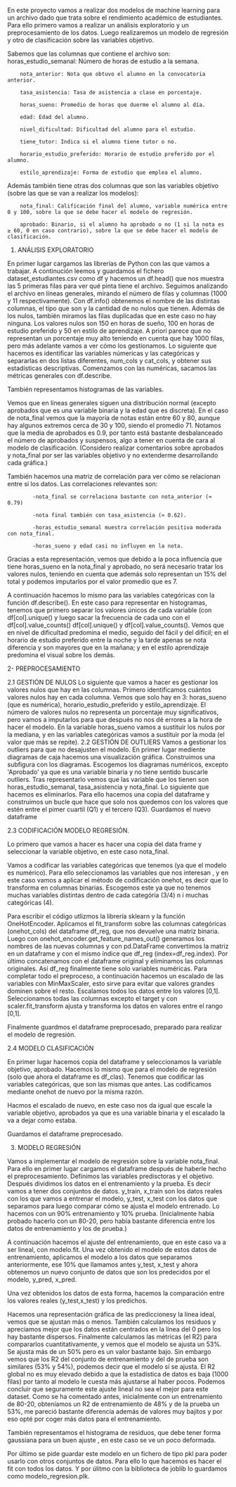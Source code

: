 
En este proyecto vamos a realizar dos modelos de machine learning para un archivo dado que trata sobre el rendimiento académico de estudiantes. Para ello primero vamos a realizar un análisis exploratorio y un preprocesamiento de los datos. Luego realizaremos un modelo de regresión y otro de clasificación sobre las variables objetivo.

Sabemos que las columnas que contiene el archivo son:
		horas_estudio_semanal: Número de horas de estudio a la semana.
  
		nota_anterior: Nota que obtuvo el alumno en la convocatoria anterior.
  
		tasa_asistencia: Tasa de asistencia a clase en porcentaje.
  
		horas_sueno: Promedio de horas que duerme el alumno al día.
  
		edad: Edad del alumno.
  
		nivel_dificultad: Dificultad del alumno para el estudio.
  
		tiene_tutor: Indica si el alumno tiene tutor o no.
  
		horario_estudio_preferido: Horario de estudio preferido por el alumno.
  
		estilo_aprendizaje: Forma de estudio que emplea el alumno. 
  
Además también tiene otras dos columnas que son las variables objetivo (sobre las que se van a realizar los modelos):

		nota_final: Calificación final del alumno, variable numérica entre 0 y 100, sobre la que se debe hacer el modelo de regresión.
  
		aprobado: Binario, si el alumno ha aprobado o no (1 si la nota es ≥ 60, 0 en caso contrario), sobre la que se debe hacer el modelo de clasificación.
	

1. ANÁLISIS EXPLORATORIO

  En primer lugar cargamos las librerías de Python con las que vamos a trabajar. A continución leemos y guardamos el fichero dataset_estudiantes.csv como df y hacemos un df.head() que nos muestra las 5 primeras filas para ver qué pinta tiene el archivo.
	Seguimos analizando el archivo en líneas generales, mirando el número de filas y columnas (1000 y 11 respectivamente). Con df.info() obtenemos el nombre de las distintas columnas, el tipo que son y la cantidad de no nulos que tienen.
	Además de los nulos, también miramos las filas duplicadas que en este caso no hay ninguna. Los valores nulos son 150 en horas de sueño, 100 en horas de estudio preferido y 50 en estilo de aprendizaje. A priori parece que no representan un porcentaje muy alto teniendo en cuenta que hay 1000 filas, pero más adelante vamos a ver cómo los gestionamos.
	Lo siguiente que hacemos es identificar las variables númericas y las categóricas y separarlas en dos listas diferentes, num_cols y cat_cols, y obtener sus estadísticas descriptivas.
Comenzamos con las numéricas, sacamos las métricas generales con df.describe. 

También representamos histogramas de las variables.

Vemos que en líneas generales siguen una distribución normal (excepto aprobados que es una variable binaria y la edad que es discreta). En el caso de nota_final vemos que la mayoría de notas están entre 60 y 80, aunque hay algunos extremos cerca de 30 y 100, siendo el promedio 71. Notamos que la media de aprobados es 0.9, por tanto está bastante desbalanceado el número de aprobados y suspensos, algo a tener en cuenta de cara al modelo de clasificación. 
(Considero realizar comentarios sobre aprobados y nota_final por ser las variables objetivo y no extenderme desarrollando cada gráfica.)

También hacemos una matriz de correlación para ver cómo se relacionan entre sí los datos. Las correlaciones relevantes son:

			-nota_final se correlaciona bastante con nota_anterior (≈ 0.79) 
   
			-nota final también con tasa_asistencia (≈ 0.62).
   
   			-horas_estudio_semanal muestra correlación positiva moderada con nota_final.
	 
			-horas_sueno y edad casi no influyen en la nota.

Gracias a esta representación, vemos que debido a la poca influencia que tiene horas_sueno en la nota_final y aprobado, no será necesario tratar los valores nulos, teniendo en cuenta que además solo representan un 15% del total y podemos imputarlos por el valor promedio que es 7.

A continuación hacemos lo mismo para las variables categóricas con la función df.describe(). En este caso para representar en histogramas, tenemos que primero separar los valores únicos de cada variable (con df[col].unique() y luego sacar la frecuencia de cada uno con el df[col].value_counts()  df[col].unique() y df[col].value_counts(). Vemos que en nivel de dificultad predomina el medio, seguido del fácil y del difícil; en el horario de estudio preferido entre la noche y la tarde apenas se nota diferencia y son mayores que en la mañana; y en el estilo aprendizaje predomina el visual sobre los demás.

2- PREPROCESAMIENTO

2.1 GESTIÓN DE NULOS
Lo siguiente que vamos a hacer es gestionar los valores nulos que hay en las columnas. Primero identificamos cuántos valores nulos hay en cada columna. Vemos que solo hay en 3: horas_sueno (que es numérica), horario_estudio_preferido y estilo_aprendizaje. El número de valores nulos no representa un porcentaje muy significativos, pero vamos a imputarlos para que después no nos dé errores a la hora de hacer el modelo. En la variable horas_sueno vamos a sustituir los nulos por la mediana, y en las variables categóricas vamos a sustituir por la moda (el valor que más se repite).
2.2 GESTIÓN DE OUTLIERS
Vamos a gestionar los outliers para que no desajusten el modelo. En primer lugar mediente diagramas de caja hacemos una visualización gráfica. Construimos una subfigura con los diagramas. Escogemos los diagramas numéricos, excepto 'Aprobado' ya que es una variable binaria y no tiene sentido buscarle outliers.
Tras representarlo vemos que las variable que los tienen son horas_estudio_semanal, tasa_asistencia y nota_final.
Lo siguiente que hacemos es eliminarlos. Para ello hacemos una copia del dataframe y construimos un bucle que hace que solo nos quedemos con los valores que estén entre el pimer cuartil (Q1) y el tercero (Q3). 
Guardamos el nuevo dataframe

2.3 CODIFICACIÓN MODELO REGRESIÓN.

Lo primero que vamos a hacer es hacer una copia del data frame y seleccionar la variable objetivo, en este caso nota_final.

Vamos a codificar las variables categóricas que tenemos (ya que el modelo es numérico). 
Para ello seleccionamos las variables que nos interesan , y en este caso vamos a aplicar el método de codificación onehot, es decir que lo transforma en columnas binarias. Escogemos este ya que no tenemos muchas variables distintas dentro de cada categória (3/4) n i muchas categóricas (4).

Para escribir el código utlizmos la librería sklearn y la función OneHotEncoder. Aplicamos el fit_transform sobre las columnas categóricas (onehot_cols) del dataframe df_reg, que nos devuelve una matriz binaria. Luego con onehot_encoder.get_feature_names_out() generamos los nombres de las nuevas columnas y con pd.DataFrame convertimos la matriz en un dataframe y con el mismo índice que df_reg (index=df_reg.index). Por último concatenamos con el dataframe original y eliminamos las columnas originales. Así df_reg finalmente tiene solo variables numéricas.
Para completar todo el preproceso, a continuación hacemos un escalado de las variables con MinMaxScaler, esto sirve para evitar que valores grandes dominen sobre el resto. Escalamos todos los datos entre los valores [0,1]. Seleccionamos todas las columnas excepto el target y con scaler.fit_transform ajusta y transforma los datos en valores entre el rango [0,1]. 

Finalmente guardmos el dataframe preprocesado, preparado para realizar el modelo de regresión. 


2.4 MODELO CLASIFICACIÓN

En primer lugar hacemos copia del dataframe y seleccionamos la variable objetivo, aprobado.
Hacemos lo mismo que para el modelo de regresión (solo que ahora el dataframe es df_clas). Tenemos que codificar las variables categóricas, que son las mismas que antes. Las codificamos mediante onehot de nuevo por la misma razón. 

Hacmos el escalado de nuevo, en este caso nos da igual que escale la variable objetivo, aprobados ya que es una variable binaria y el escalado la va a dejar como estaba.

Guardamos el dataframe preprocesado. 

3. MODELO REGRESIÓN

Vamos a implementar el modelo de regresión sobre la variable nota_final. Para ello en primer lugar cargamos el dataframe después de haberle hecho el preprocesamiento.
Definimos las variables predisctoras y el objetivo. 
Después dividimos los datos en el entrenamiento y la prueba. Es decir vamos a tener dos conjuntos de datos. y_train, x_train son los datos reales con los que vamos a entrenar el modelo, y_test, x_test con los datos que separamos para luego comparar cómo se ajusta el modelo entrenado. Lo hacemos con un 90% entrenamiento y 10% prueba. (Inicialmente había probado hacerlo con un 80-20, pero había bastante diferencia entre los datos de entrenamiento y los de prueba.)

A continuación hacemos el ajuste del entrenamiento, que en este caso va a ser lineal, con modelo.fit. 
Una vez obtenido el modelo de estos datos de entrenamiento, aplicamos el modelo a los datos que separamos anteriormente, ese 10% que llamamos antes y_test, x_test y ahora obtenemos un nuevo conjunto de datos que son los predecidos por el modelo, y_pred, x_pred.

Una vez obtenidos los datos de esta forma, hacemos la comparación entre los valores reales (y_test,x_test) y los predichos. 

Hacemos una representación gráfica de las prediccionesy la línea ideal, vemos que se ajustan más o menos. También calculamos los residuos y apreciamos mejor que los datos están centrados en la línea del 0 pero los hay bastante dispersos. Finalmente calculamos las métricas (el R2) para compararlos cuantitativamente, y vemos que el modelo se ajusta un 53%. Se ajusta más de un 50% pero es un valor bastante bajo. Sin embargo vemos que los R2 del conjunto de entrenamiento y del de prueba son similares (53% y 54%), podemos decir que el modelo sí se ajusta. El R2 global no es muy elevado debido a que la estadística de datos es baja (1000 filas) por tanto al modelo le cuesta más ajustarse al haber pocos. 
Podemos concluir que seguramente este ajuste lineal no sea el mejor para este dataset.
Como se ha comentado antes, inicialmente con un entrenamiento de 80-20, obteníamos un R2 de entrenamiento de 48% y de la prueba un 53%, me pareció bastante diferencia además de valores muy bajitos y por eso opté por coger más datos para el entrenamiento.


También representamos el histograma de residuos, que debe tener forma gaussiana para un buen ajuste , en este caso se ve un poco deformada.

Por último se pide guardar este modelo en un fichero de tipo pkl para poder usarlo con otros conjuntos de datos. Para ello lo que hacemos es hacer el fit con todos los datos. Y por úlitmo con la biblioteca de joblib lo guardamos como modelo_regresion.plk.





